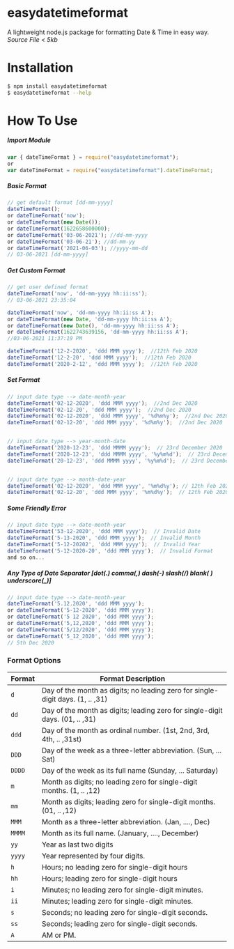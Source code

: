 # easydatetimeformat
A lightweight node.js package for formatting Date & Time in easy way.
<br />_Source File < 5kb_


# Installation
```bash
$ npm install easydatetimeformat
$ easydatetimeformat --help
```

# How To Use

##### Import Module
```js
var { dateTimeFormat } = require("easydatetimeformat");
or
var dateTimeFormat = require("easydatetimeformat").dateTimeFormat;
```
##### Basic Format
```js
// get default format [dd-mm-yyyy]
dateTimeFormat();
or dateTimeFormat('now');
or dateTimeFormat(new Date());
or dateTimeFormat(1622658600000);
or dateTimeFormat('03-06-2021'); //dd-mm-yyyy
or dateTimeFormat('03-06-21'); //dd-mm-yy
or dateTimeFormat('2021-06-03'); //yyyy-mm-dd
// 03-06-2021 [dd-mm-yyyy]
```
##### Get Custom Format
```js
// get user defined format
dateTimeFormat('now', 'dd-mm-yyyy hh:ii:ss');
// 03-06-2021 23:35:04

dateTimeFormat('now', 'dd-mm-yyyy hh:ii:ss A');
or dateTimeFormat(new Date, 'dd-mm-yyyy hh:ii:ss A');
or dateTimeFormat(new Date(), 'dd-mm-yyyy hh:ii:ss A');
or dateTimeFormat(1622743639156, 'dd-mm-yyyy hh:ii:ss A');
//03-06-2021 11:37:19 PM

dateTimeFormat('12-2-2020', 'ddd MMM yyyy');  //12th Feb 2020
dateTimeFormat('12-2-20', 'ddd MMM yyyy');  //12th Feb 2020
dateTimeFormat('2020-2-12', 'ddd MMM yyyy');  //12th Feb 2020
```

##### Set Format
```js
// input date type --> date-month-year
dateTimeFormat('02-12-2020', 'ddd MMM yyyy');  //2nd Dec 2020
dateTimeFormat('02-12-20', 'ddd MMM yyyy');  //2nd Dec 2020
dateTimeFormat('02-12-2020', 'ddd MMM yyyy', '%d%m%y');  //2nd Dec 2020
dateTimeFormat('02-12-20', 'ddd MMM yyyy', '%d%m%y');  //2nd Dec 2020


// input date type --> year-month-date
dateTimeFormat('2020-12-23', 'ddd MMMM yyyy');  // 23rd December 2020
dateTimeFormat('2020-12-23', 'ddd MMMM yyyy', '%y%m%d');  // 23rd December 2020
dateTimeFormat('20-12-23', 'ddd MMMM yyyy', '%y%m%d');  // 23rd December 2020


// input date type --> month-date-year
dateTimeFormat('02-12-2020', 'ddd MMM yyyy', '%m%d%y'); // 12th Feb 2020
dateTimeFormat('02-12-20', 'ddd MMM yyyy', '%m%d%y');  // 12th Feb 2020
```

##### Some Friendly Error
```js
// input date type --> date-month-year
dateTimeFormat('53-12-2020', 'ddd MMM yyyy');  // Invalid Date
dateTimeFormat('5-13-2020', 'ddd MMM yyyy');  // Invalid Month
dateTimeFormat('5-12-20202', 'ddd MMM yyyy');  // Invalid Year
dateTimeFormat('5-12-2020-20', 'ddd MMM yyyy');  // Invalid Format
and so on...
```

##### Any Type of Date Separator [dot(.) comma(,) dash(-) slash(/) blank( ) underscore(_)]
```js
// input date type --> date-month-year
dateTimeFormat('5.12.2020', 'ddd MMM yyyy');
or dateTimeFormat('5-12-2020', 'ddd MMM yyyy');
or dateTimeFormat('5 12 2020', 'ddd MMM yyyy');
or dateTimeFormat('5,12,2020', 'ddd MMM yyyy');
or dateTimeFormat('5/12/2020', 'ddd MMM yyyy');
or dateTimeFormat('5_12_2020', 'ddd MMM yyyy');
// 5th Dec 2020
```

### Format Options

| Format    | Format Description                                                                                                                                                             |
|-----------|--------------------------------------------------------------------------------------------------------------------------------------------------------------------------------|
| `d`       | Day of the month as digits; no leading zero for single-digit days. (1, .. ,31)                                                                                                 |
| `dd`      | Day of the month as digits; leading zero for single-digit days. (01, .. ,31)                                                                                                   |
| `ddd`     | Day of the month as ordinal number. (1st, 2nd, 3rd, 4th, .. ,31st)                                                                                                             |
| `DDD`     | Day of the week as a three-letter abbreviation.  (Sun, ... Sat)                                                                                                                 |
| `DDDD`    | Day of the week as its full name  (Sunday, ... Saturday)                                                                                                                       |
| `m`       | Month as digits; no leading zero for single-digit months.  (1, .. ,12)                                                                                                         |
| `mm`      | Month as digits; leading zero for single-digit months.    (01, .. ,12)                                                                                                         |
| `MMM`     | Month as a three-letter abbreviation. (Jan, ...., Dec)                                                                                                                         |
| `MMMM`    | Month as its full name.     (January, ...., December)                                                                                                                           |
| `yy`      | Year as last two digits                                                                                                                                                         |
| `yyyy`    | Year represented by four digits.                                                                                                                                               |
| `h`       | Hours; no leading zero for single-digit hours                                                                                                                                   |
| `hh`      | Hours; leading zero for single-digit hours                                                                                                                                     |
| `i`       | Minutes; no leading zero for single-digit minutes.                                                                                                                             |
| `ii`      | Minutes; leading zero for single-digit minutes.                                                                                                                                 |
| `s`       | Seconds; no leading zero for single-digit seconds.                                                                                                                             |
| `ss`      | Seconds; leading zero for single-digit seconds.                                                                                                                                 |
| `A`       | AM or PM.                                                                                                                                                                       |
